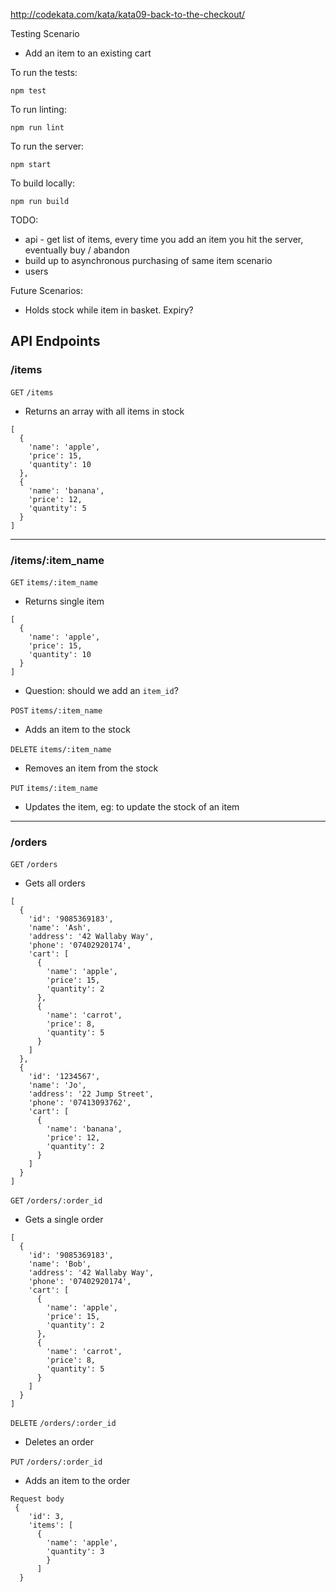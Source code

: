 http://codekata.com/kata/kata09-back-to-the-checkout/

Testing Scenario
- Add an item to an existing cart

To run the tests:
```
npm test
```

To run linting:
```
npm run lint
```

To run the server:
```
npm start
```

To build locally:
```
npm run build
```

TODO:
- api - get list of items, every time you add an item you hit the server, eventually buy / abandon
- build up to asynchronous purchasing of same item scenario
- users


Future Scenarios:
- Holds stock while item in basket. Expiry?

## API Endpoints
### /items

`GET` `/items`
- Returns an array with all items in stock
```
[
  {
    'name': 'apple',
    'price': 15,
    'quantity': 10
  },
  {
    'name': 'banana',
    'price': 12,
    'quantity': 5
  }
]
```
_______
### /items/:item_name

`GET` `items/:item_name`
- Returns single item
```
[
  {
    'name': 'apple',
    'price': 15,
    'quantity': 10
  }
]
```
- Question: should we add an `item_id`?

`POST` `items/:item_name`
- Adds an item to the stock

`DELETE` `items/:item_name`
- Removes an item from the stock

`PUT` `items/:item_name`
- Updates the item, eg: to update the stock of an item
_______
### /orders

`GET` `/orders`
- Gets all orders
```
[
  {
    'id': '9085369183',
    'name': 'Ash',
    'address': '42 Wallaby Way',
    'phone': '07402920174',
    'cart': [
      {
        'name': 'apple',
        'price': 15,
        'quantity': 2
      },
      {
        'name': 'carrot',
        'price': 8,
        'quantity': 5
      }
    ]
  },
  {
    'id': '1234567',
    'name': 'Jo',
    'address': '22 Jump Street',
    'phone': '07413093762',
    'cart': [
      {
        'name': 'banana',
        'price': 12,
        'quantity': 2
      }
    ]
  }
]
```

`GET` `/orders/:order_id`
- Gets a single order
```
[
  {
    'id': '9085369183',
    'name': 'Bob',
    'address': '42 Wallaby Way',
    'phone': '07402920174',
    'cart': [
      {
        'name': 'apple',
        'price': 15,
        'quantity': 2
      },
      {
        'name': 'carrot',
        'price': 8,
        'quantity': 5
      }
    ]
  }
]
```

`DELETE` `/orders/:order_id`
- Deletes an order

`PUT` `/orders/:order_id`
- Adds an item to the order

```
Request body
 {
    'id': 3,
    'items': [
      {
        'name': 'apple',
        'quantity': 3
        }
      ]
  }
```
